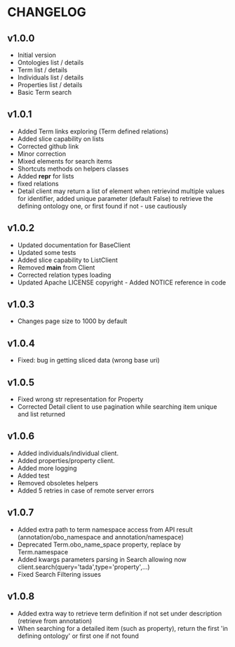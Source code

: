 CHANGELOG
=========

v1.0.0
------

- Initial version
- Ontologies list / details
- Term list / details
- Individuals list / details
- Properties list / details
- Basic Term search 
    
v1.0.1
------

- Added Term links exploring (Term defined relations)
- Added slice capability on lists
- Corrected github link
- Minor correction
- Mixed elements for search items
- Shortcuts methods on helpers classes
- Added __repr__ for lists
- fixed relations
- Detail client may return a list of element when retrievind multiple values for identifier, added unique parameter 
   (default False) to retrieve the defining ontology one, or first found if not - use cautiously
   
v1.0.2
------

- Updated documentation for BaseClient
- Updated some tests
- Added slice capability to ListClient
- Removed __main__ from Client
- Corrected relation types loading
- Updated Apache LICENSE copyright - Added NOTICE reference in code

v1.0.3
-----

- Changes page size to 1000 by default

v1.0.4
------

- Fixed: bug in getting sliced data (wrong base uri)

v1.0.5
------

- Fixed wrong str representation for Property
- Corrected Detail client to use pagination while searching item unique and list returned


v1.0.6
------

- Added individuals/individual client.
- Added properties/property client.
- Added more logging
- Added test
- Removed obsoletes helpers
- Added 5 retries in case of remote server errors
 
 v1.0.7
 ------
 
- Added extra path to term namespace access from API result (annotation/obo_namespace and annotation/namespace)
- Deprecated Term.obo_name_space property, replace by Term.namespace
- Added kwargs parameters parsing in Search allowing now client.search(query='tada',type='property',...)
- Fixed Search Filtering issues
 
 v1.0.8
 ------
  
 - Added extra way to retrieve term definition if not set under description (retrieve from annotation)
 - When searching for a detailed item (such as property), return the first 'in defining ontology' or first one if not found